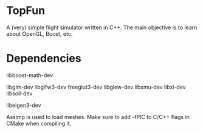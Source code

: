 # TopFun

A (very) simple flight simulator written in C++. The main objective is to learn about OpenGL, Boost, etc.

# Dependencies

libboost-math-dev

libglm-dev
libglfw3-dev
freeglut3-dev
libglew-dev
libxmu-dev
libxi-dev
libsoil-dev

libeigen3-dev

Assimp is used to load meshes. Make sure to add -fPIC to C/C++ flags in CMake when compiling it.
